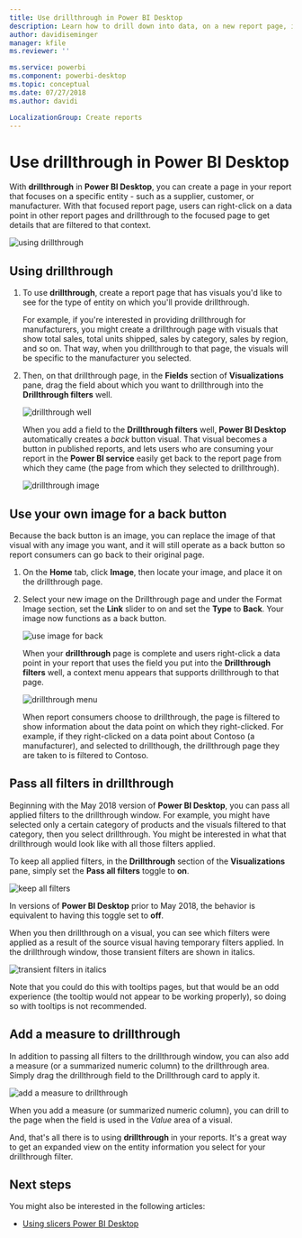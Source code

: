 ```yaml
---
title: Use drillthrough in Power BI Desktop
description: Learn how to drill down into data, on a new report page, in Power BI Desktop
author: davidiseminger
manager: kfile
ms.reviewer: ''

ms.service: powerbi
ms.component: powerbi-desktop
ms.topic: conceptual
ms.date: 07/27/2018
ms.author: davidi

LocalizationGroup: Create reports
---
```

# Use drillthrough in Power BI Desktop
With **drillthrough** in **Power BI Desktop**, you can create a page in your report that focuses on a specific entity - such as a supplier, customer, or manufacturer. With that focused report page, users can right-click on a data point in other report pages and drillthrough to the focused page to get details that are filtered to that context.

![using drillthrough](media/desktop-drillthrough/drillthrough_01.png)

## Using drillthrough
1. To use **drillthrough**, create a report page that has visuals you'd like to see for the type of entity on which you'll provide drillthrough. 

    For example, if you're interested in providing drillthrough for manufacturers, you might create a drillthrough page with visuals that show total sales, total units shipped, sales by category, sales by region, and so on. That way, when you drillthrough to that page, the visuals will be specific to the manufacturer you selected.

2. Then, on that drillthrough page, in the **Fields** section of **Visualizations** pane, drag the field about which you want to drillthrough into the **Drillthrough filters** well.

    ![drillthrough well](media/desktop-drillthrough/drillthrough_02.png)

    When you add a field to the **Drillthrough filters** well, **Power BI Desktop** automatically creates a *back* button visual. That visual becomes a button in published reports, and lets users who are consuming your report in the **Power BI service** easily get back to the report page from which they came (the page from which they selected to drillthrough).

    ![drillthrough image](media/desktop-drillthrough/drillthrough_03.png)

## Use your own image for a back button    
 Because the back button is an image, you can replace the image of that visual with any image you want, and it will still operate as a back button so report consumers can go back to their original page.

1. On the **Home** tab, click **Image**, then locate your image, and place it on the drillthrough page.
2. Select your new image on the Drillthrough page and under the Format Image section, set the **Link** slider to on and set the **Type** to **Back**. Your image now functions as a back button.

    ![use image for back](media/desktop-drillthrough/drillthrough_05.png)

    When your **drillthrough** page is complete and users right-click a data point in your report that uses the field you put into the **Drillthrough filters** well, a context menu appears that supports drillthrough to that page.

    ![drillthrough menu](media/desktop-drillthrough/drillthrough_04.png)

    When report consumers choose to drillthrough, the page is filtered to show information about the data point on which they right-clicked. For example, if they right-clicked on a data point about Contoso (a manufacturer), and selected to drillthough, the drillthrough page they are taken to is filtered to Contoso.

## Pass all filters in drillthrough

Beginning with the May 2018 version of **Power BI Desktop**, you can pass all applied filters to the drillthrough window. For example, you might have selected only a certain category of products and the visuals filtered to that category, then you select drillthrough. You might be interested in what that drillthrough would look like with all those filters applied.

To keep all applied filters, in the **Drillthrough** section of the **Visualizations** pane, simply set the **Pass all filters** toggle to **on**. 

![keep all filters](media/desktop-drillthrough/drillthrough_06.png)

In versions of **Power BI Desktop** prior to May 2018, the behavior is equivalent to having this toggle set to **off**.

When you then drillthrough on a visual, you can see which filters were applied as a result of the source visual having temporary filters applied. In the drillthrough window, those transient filters are shown in italics. 

![transient filters in italics](media/desktop-drillthrough/drillthrough_07.png)

Note that you could do this with tooltips pages, but that would be an odd experience (the tooltip would not appear to be working properly), so doing so with tooltips is not recommended.

## Add a measure to drillthrough

In addition to passing all filters to the drillthrough window, you can also add a measure (or a summarized numeric column) to the drillthrough area. Simply drag the drillthrough field to the Drillthrough card to apply it. 

![add a measure to drillthrough](media/desktop-drillthrough/drillthrough_08.png)

When you add a measure (or summarized numeric column), you can drill to the page when the field is used in the *Value* area of a visual.

And, that's all there is to using **drillthrough** in your reports. It's a great way to get an expanded view on the entity information you select for your drillthrough filter.

## Next steps

You might also be interested in the following articles:

* [Using slicers Power BI Desktop](visuals/desktop-slicers.md)


